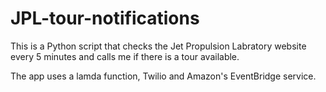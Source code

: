 # JPL-tour-notifications
This is a Python script that checks the Jet Propulsion Labratory website every 5 minutes and calls me if there is a tour available. 

The app uses a lamda function, Twilio and Amazon's EventBridge service.

